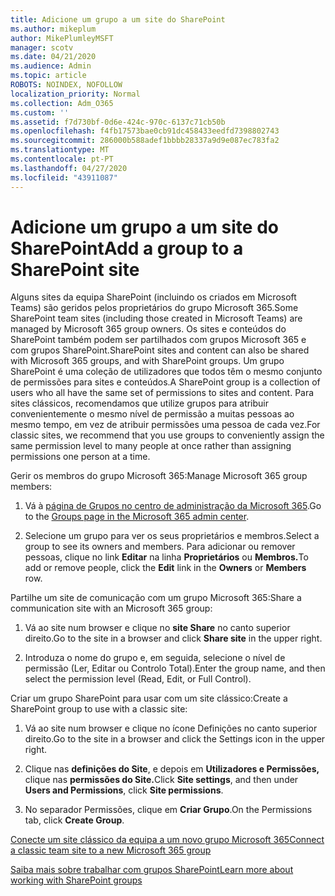 ```yaml
---
title: Adicione um grupo a um site do SharePoint
ms.author: mikeplum
author: MikePlumleyMSFT
manager: scotv
ms.date: 04/21/2020
ms.audience: Admin
ms.topic: article
ROBOTS: NOINDEX, NOFOLLOW
localization_priority: Normal
ms.collection: Adm_O365
ms.custom: ''
ms.assetid: f7d730bf-0d6e-424c-970c-6137c71cb50b
ms.openlocfilehash: f4fb17573bae0cb91dc458433eedfd7398802743
ms.sourcegitcommit: 286000b588adef1bbbb28337a9d9e087ec783fa2
ms.translationtype: MT
ms.contentlocale: pt-PT
ms.lasthandoff: 04/27/2020
ms.locfileid: "43911087"
---
```

# <a name="add-a-group-to-a-sharepoint-site"></a><span data-ttu-id="90c59-102">Adicione um grupo a um site do SharePoint</span><span class="sxs-lookup"><span data-stu-id="90c59-102">Add a group to a SharePoint site</span></span>

<span data-ttu-id="90c59-103">Alguns sites da equipa SharePoint (incluindo os criados em Microsoft Teams) são geridos pelos proprietários do grupo Microsoft 365.</span><span class="sxs-lookup"><span data-stu-id="90c59-103">Some SharePoint team sites (including those created in Microsoft Teams) are managed by Microsoft 365 group owners.</span></span> <span data-ttu-id="90c59-104">Os sites e conteúdos do SharePoint também podem ser partilhados com grupos Microsoft 365 e com grupos SharePoint.</span><span class="sxs-lookup"><span data-stu-id="90c59-104">SharePoint sites and content can also be shared with Microsoft 365 groups, and with SharePoint groups.</span></span> <span data-ttu-id="90c59-105">Um grupo SharePoint é uma coleção de utilizadores que todos têm o mesmo conjunto de permissões para sites e conteúdos.</span><span class="sxs-lookup"><span data-stu-id="90c59-105">A SharePoint group is a collection of users who all have the same set of permissions to sites and content.</span></span> <span data-ttu-id="90c59-106">Para sites clássicos, recomendamos que utilize grupos para atribuir convenientemente o mesmo nível de permissão a muitas pessoas ao mesmo tempo, em vez de atribuir permissões uma pessoa de cada vez.</span><span class="sxs-lookup"><span data-stu-id="90c59-106">For classic sites, we recommend that you use groups to conveniently assign the same permission level to many people at once rather than assigning permissions one person at a time.</span></span>
  
<span data-ttu-id="90c59-107">Gerir os membros do grupo Microsoft 365:</span><span class="sxs-lookup"><span data-stu-id="90c59-107">Manage Microsoft 365 group members:</span></span>
  
1. <span data-ttu-id="90c59-108">Vá à [página de Grupos no centro de administração da Microsoft 365](https://portal.office.com/adminportal/home#/groups).</span><span class="sxs-lookup"><span data-stu-id="90c59-108">Go to the [Groups page in the Microsoft 365 admin center](https://portal.office.com/adminportal/home#/groups).</span></span>
    
2. <span data-ttu-id="90c59-109">Selecione um grupo para ver os seus proprietários e membros.</span><span class="sxs-lookup"><span data-stu-id="90c59-109">Select a group to see its owners and members.</span></span> <span data-ttu-id="90c59-110">Para adicionar ou remover pessoas, clique no link **Editar** na linha **Proprietários** ou **Membros.**</span><span class="sxs-lookup"><span data-stu-id="90c59-110">To add or remove people, click the **Edit** link in the **Owners** or **Members** row.</span></span> 
    
<span data-ttu-id="90c59-111">Partilhe um site de comunicação com um grupo Microsoft 365:</span><span class="sxs-lookup"><span data-stu-id="90c59-111">Share a communication site with an Microsoft 365 group:</span></span>
  
1. <span data-ttu-id="90c59-112">Vá ao site num browser e clique no **site Share** no canto superior direito.</span><span class="sxs-lookup"><span data-stu-id="90c59-112">Go to the site in a browser and click **Share site** in the upper right.</span></span> 
    
2. <span data-ttu-id="90c59-113">Introduza o nome do grupo e, em seguida, selecione o nível de permissão (Ler, Editar ou Controlo Total).</span><span class="sxs-lookup"><span data-stu-id="90c59-113">Enter the group name, and then select the permission level (Read, Edit, or Full Control).</span></span>
    
<span data-ttu-id="90c59-114">Criar um grupo SharePoint para usar com um site clássico:</span><span class="sxs-lookup"><span data-stu-id="90c59-114">Create a SharePoint group to use with a classic site:</span></span>
  
1. <span data-ttu-id="90c59-115">Vá ao site num browser e clique no ícone Definições no canto superior direito.</span><span class="sxs-lookup"><span data-stu-id="90c59-115">Go to the site in a browser and click the Settings icon in the upper right.</span></span>
    
2. <span data-ttu-id="90c59-116">Clique nas **definições do Site**, e depois em **Utilizadores e Permissões,** clique nas **permissões do Site.**</span><span class="sxs-lookup"><span data-stu-id="90c59-116">Click **Site settings**, and then under **Users and Permissions**, click **Site permissions**.</span></span>
    
3. <span data-ttu-id="90c59-117">No separador Permissões, clique em **Criar Grupo**.</span><span class="sxs-lookup"><span data-stu-id="90c59-117">On the Permissions tab, click **Create Group**.</span></span>
    
[<span data-ttu-id="90c59-118">Conecte um site clássico da equipa a um novo grupo Microsoft 365</span><span class="sxs-lookup"><span data-stu-id="90c59-118">Connect a classic team site to a new Microsoft 365 group</span></span>](https://go.microsoft.com/fwlink/?linkid=2008654)
  
[<span data-ttu-id="90c59-119">Saiba mais sobre trabalhar com grupos SharePoint</span><span class="sxs-lookup"><span data-stu-id="90c59-119">Learn more about working with SharePoint groups</span></span>](https://go.microsoft.com/fwlink/?linkid=874658)
  

